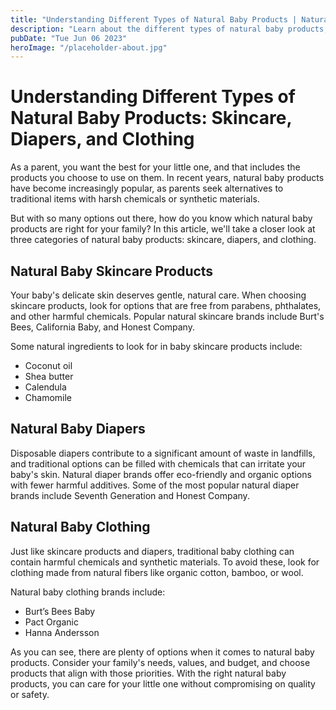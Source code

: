 ```yaml
---
title: "Understanding Different Types of Natural Baby Products | Natural Baby Products"
description: "Learn about the different types of natural baby products, such as skincare, diapers, and clothing. Make an informed purchase decision for your little one. "
pubDate: "Tue Jun 06 2023"
heroImage: "/placeholder-about.jpg"
---
```


# Understanding Different Types of Natural Baby Products: Skincare, Diapers, and Clothing

As a parent, you want the best for your little one, and that includes the products you choose to use on them. In recent years, natural baby products have become increasingly popular, as parents seek alternatives to traditional items with harsh chemicals or synthetic materials.

But with so many options out there, how do you know which natural baby products are right for your family? In this article, we&#39;ll take a closer look at three categories of natural baby products: skincare, diapers, and clothing.

## Natural Baby Skincare Products

Your baby&#39;s delicate skin deserves gentle, natural care. When choosing skincare products, look for options that are free from parabens, phthalates, and other harmful chemicals. Popular natural skincare brands include Burt&#39;s Bees, California Baby, and Honest Company.

Some natural ingredients to look for in baby skincare products include:

- Coconut oil
- Shea butter
- Calendula
- Chamomile

## Natural Baby Diapers

Disposable diapers contribute to a significant amount of waste in landfills, and traditional options can be filled with chemicals that can irritate your baby&#39;s skin. Natural diaper brands offer eco-friendly and organic options with fewer harmful additives. Some of the most popular natural diaper brands include Seventh Generation and Honest Company.

## Natural Baby Clothing

Just like skincare products and diapers, traditional baby clothing can contain harmful chemicals and synthetic materials. To avoid these, look for clothing made from natural fibers like organic cotton, bamboo, or wool.

Natural baby clothing brands include: 

- Burt’s Bees Baby
- Pact Organic
- Hanna Andersson

As you can see, there are plenty of options when it comes to natural baby products. Consider your family&#39;s needs, values, and budget, and choose products that align with those priorities. With the right natural baby products, you can care for your little one without compromising on quality or safety.